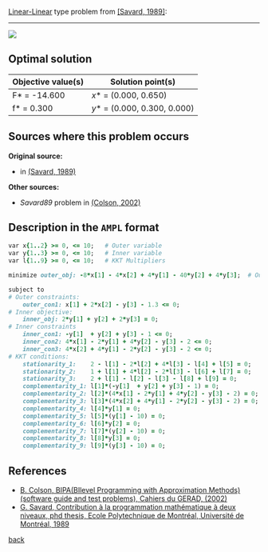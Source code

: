 [Linear-Linear](/test-problems/LP-LP-problems) type problem from [\[Savard, 1989\]][Savard, 1989]:

---

![](https://github.com/basblsolver/test-problems/wiki/images/s_1989_01_eq.jpg)

## Optimal solution

Objective value(s) | Solution point(s)             |
------------------ | ------------------------------|
F* = -14.600       | _x_* = (0.000, 0.650)         |
f* = 0.300         | _y_* = (0.000, 0.300, 0.000)  |

## Sources where this problem occurs

__Original source:__

 - in [(Savard, 1989)][Savard, 1989]

__Other sources:__

 - _Savard89_ problem in [(Colson, 2002)][Colson, 2002]

## Description in the `AMPL` format

```ruby
var x{1..2} >= 0, <= 10;   # Outer variable
var y{1..3} >= 0, <= 10;   # Inner variable
var l{1..9} >= 0, <= 10;   # KKT Multipliers

minimize outer_obj: -8*x[1] - 4*x[2] + 4*y[1] - 40*y[2] + 4*y[3];  # Outer objective

subject to
# Outer constraints:
    outer_con1: x[1] + 2*x[2] - y[3] - 1.3 <= 0;
# Inner objective:
    inner_obj: 2*y[1] + y[2] + 2*y[3] = 0;
# Inner constraints
    inner_con1: -y[1]  + y[2] + y[3] - 1 <= 0;
    inner_con2: 4*x[1] - 2*y[1] + 4*y[2] - y[3] - 2 <= 0;
    inner_con3: 4*x[2] + 4*y[1] - 2*y[2] - y[3] - 2 <= 0;
# KKT conditions:
    stationarity_1:    2 - l[1] - 2*l[2] + 4*l[3] - l[4] + l[5] = 0;
    stationarity_2:    1 + l[1] + 4*l[2] - 2*l[3] - l[6] + l[7] = 0;
    stationarity_3:    2 + l[1] - l[2] - l[3] - l[8] + l[9] = 0;
    complementarity_1: l[1]*(-y[1]  + y[2] + y[3] - 1) = 0;
    complementarity_2: l[2]*(4*x[1] - 2*y[1] + 4*y[2] - y[3] - 2) = 0;
    complementarity_3: l[3]*(4*x[2] + 4*y[1] - 2*y[2] - y[3] - 2) = 0;
    complementarity_4: l[4]*y[1] = 0;
    complementarity_5: l[5]*(y[1] - 10) = 0;
    complementarity_6: l[6]*y[2] = 0;
    complementarity_7: l[7]*(y[2] - 10) = 0;
    complementarity_8: l[8]*y[3] = 0;
    complementarity_9: l[9]*(y[3] - 10) = 0;
```

##  References

 - [B. Colson, BIPA(BIlevel Programming with Approximation Methods)(software guide and test problems), Cahiers du GERAD, (2002)](https://www.gerad.ca/en/papers/G-2002-37/view)
 - [G. Savard, Contribution à la programmation mathématique à deux niveaux, phd thesis, Ecole Polytechnique de Montréal, Université de Montréal, 1989](https://books.google.co.uk/books/about/Contribution_%C3%A0_la_programmation_math%C3%A9m.html?id=zz0VNAEACAAJ&redir_esc=y)

 [back](/test-problems/LP-LP-problems)

[Colson, 2002]: https://www.gerad.ca/en/papers/G-2002-37/view
[Savard, 1989]: https://books.google.co.uk/books/about/Contribution_%C3%A0_la_programmation_math%C3%A9m.html?id=zz0VNAEACAAJ&redir_esc=y
